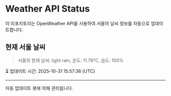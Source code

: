 
# Weather API Status

이 리포지토리는 OpenWeather API를 사용하여 서울의 날씨 정보를 자동으로 업데이트합니다.

## 현재 서울 날씨
> 서울의 현재 날씨: light rain, 온도: 11.76°C, 습도: 100%

⏳ 업데이트 시간: 2025-10-31 15:57:36 (UTC)

---
자동 업데이트 봇에 의해 관리됩니다.
